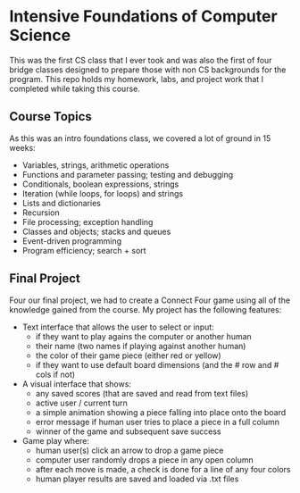 # Intensive Foundations of Computer Science
This was the first CS class that I ever took and was also the first of four bridge classes designed to prepare those with non CS backgrounds for the program. This repo holds my homework, labs, and project work that I completed while taking this course.

## Course Topics
As this was an intro foundations class, we covered a lot of ground in 15 weeks:
  - Variables, strings, arithmetic operations
  - Functions and parameter passing; testing and debugging
  - Conditionals, boolean expressions, strings
  - Iteration (while loops, for loops) and strings
  - Lists and dictionaries
  - Recursion
  - File processing; exception handling
  - Classes and objects; stacks and queues
  - Event-driven programming
  - Program efficiency; search + sort

## Final Project
Four our final project, we had to create a Connect Four game using all of the knowledge gained from the course. My project has the following features:
  - Text interface that allows the user to select or input:
    - if they want to play agains the computer or another human
    - their name (two names if playing against another human)
    - the color of their game piece (either red or yellow)
    - if they want to use default board dimensions (and the # row and # cols if not)
  - A visual interface that shows:
    - any saved scores (that are saved and read from text files)
    - active user / current turn
    - a simple animation showing a piece falling into place onto the board
    - error message if human user tries to place a piece in a full column
    - winner of the game and subsequent save success
  - Game play where:
    - human user(s) click an arrow to drop a game piece
    - computer user randomly drops a piece in any open column
    - after each move is made, a check is done for a line of any four colors
    - human player results are saved and loaded via .txt files

